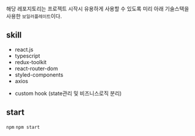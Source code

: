해당 레포지토리는 프로젝트 시작시 유용하게 사용할 수 있도록 미리
아래 기술스택을 사용한 `보일러플레이트`이다.

## skill

- react.js
- typescript
- redux-toolkit
- react-router-dom
- styled-components
- axios

* custom hook (state관리 및 비즈니스로직 분리)

## start

`npm`
`npm start`

